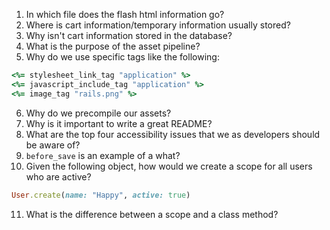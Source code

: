 1. In which file does the flash html information go?
2. Where is cart information/temporary information usually stored?
3. Why isn't cart information stored in the database?
4. What is the purpose of the asset pipeline?
5. Why do we use specific tags like the following:
```ruby 
<%= stylesheet_link_tag "application" %>
<%= javascript_include_tag "application" %>
<%= image_tag "rails.png" %>
```
6. Why do we precompile our assets?
7. Why is it important to write a great README?
8. What are the top four accessibility issues that we as developers should be aware of?
9. `before_save` is an example of a what?
10. Given the following object, how would we create a scope for all users who are active?
```ruby 
User.create(name: "Happy", active: true)
```
11. What is the difference between a scope and a class method?
